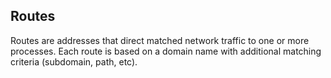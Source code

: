 ## Routes

Routes are addresses that direct matched network traffic to one or more processes. Each route is based on a domain name with additional matching criteria (subdomain, path, etc).
